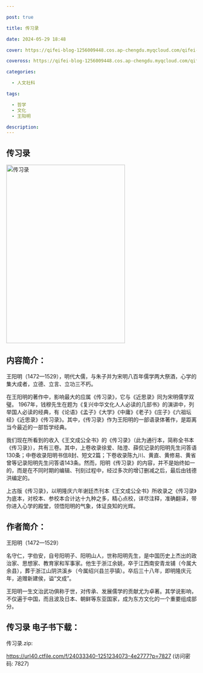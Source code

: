 ```yaml
---

post: true

title: 传习录

date: 2024-05-29 18:48

cover: https://qifei-blog-1256009448.cos.ap-chengdu.myqcloud.com/qifei-blog/65264083c458853aef6a635f.jpg

coveross: https://qifei-blog-1256009448.cos.ap-chengdu.myqcloud.com/qifei-blog/65264083c458853aef6a635f.jpg

categories:

  - 人文社科

tags:

  - 哲学
  - 文化
  - 王阳明

description:
---
```


## 传习录
<img alt="传习录 " class="aligncenter loaded" data-was-processed="true" decoding="async" fetchpriority="high" height="471" src="https://qifei-blog-1256009448.cos.ap-chengdu.myqcloud.com/qifei-blog/65264083c458853aef6a635f.jpg " style="cursor: zoom-in;" width="314"/>

## 内容简介：

王阳明（1472—1529），明代大儒，与朱子并为宋明八百年儒学两大祭酒，心学的集大成者，立德、立言、立功三不朽。

在王阳明的著作中，影响最大的应属《传习录》，它与《近思录》同为宋明儒学双璧。 1967年，钱穆先生在题为《复兴中华文化人人必读的几部书》的演讲中，列举国人必读的经典，有《论语》《孟子》《大学》《中庸》《老子》《庄子》《六祖坛经》《近思录》《传习录》。其中，《传习录》作为王阳明的一部语录体著作，是距离当今最近的一部哲学经典。

我们现在所看到的收入《王文成公全书》的《传习录》（此为通行本，简称全书本《传习录》），共有三卷。其中，上卷收录徐爱、陆澄、薛侃记录的阳明先生问答语130条；中卷收录阳明书信8封、短文2篇；下卷收录陈九川、黄直、黄修易、黄省曾等记录阳明先生问答语143条。然而，阳明《传习录》的内容，并不是始终如一的，而是在不同时期的编辑、刊刻过程中，经过多次的增订删减之后，最后由钱德洪编定的。

上古版《传习录》，以明隆庆六年谢廷杰刊本《王文成公全书》所收录之《传习录》为底本，对校本、参校本合计达十九种之多，精心点校，详尽注释，准确翻译，带你进入心学的殿堂，领悟阳明的气象，体证良知的光辉。

## 作者简介：

王阳明（1472—1529）

名守仁，字伯安，自号阳明子、阳明山人，世称阳明先生，是中国历史上杰出的政治家、思想家、教育家和军事家。他生于浙江余姚，卒于江西南安青龙铺（今属大余县），葬于浙江山阴洪溪乡（今属绍兴县兰亭镇）。卒后三十八年，即明隆庆元年，追赠新建侯，谥“文成”。

王阳明一生文治武功俱称于世，对传承、发展儒学的贡献尤为卓著。其学说影响，不仅遍于中国，而且波及日本、朝鲜等东亚国家，成为东方文化的一个重要组成部分。

## 传习录 电子书下载：

传习录.zip: 

https://url40.ctfile.com/f/24033340-1251234073-4e2777?p=7827 (访问密码: 7827)
